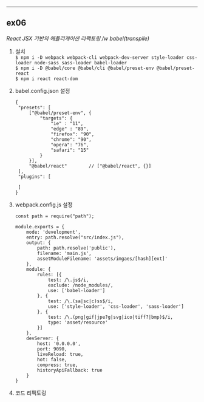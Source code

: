 ___
## ex06
_React JSX 기반의 애플리케이션 리팩토링 /w babel(transpile)_

1. 설치  
   `$ npm i -D webpack webpack-cli webpack-dev-server style-loader css-loader node-sass sass-loader babel-loader`  
   `$ npm i -D @babel/core @babel/cli @babel/preset-env @babel/preset-react`  
   `$ npm i react react-dom`

2. babel.config.json 설정
   ```jsonc
   {
    "presets": [
        ["@babel/preset-env", {
            "targets": {
                "ie" : "11",
                "edge" : "89",
                "firefox": "90",
                "chrome": "90",
                "opera": "76",
                "safari": "15"
            }
        }],
        "@babel/react"        // ["@babel/react", {}]
    ],
    "plugins": [

    ]
   }
   ```
3. webpack.config.js 설정
   ```jsonc
   const path = require("path");

   module.exports = {
       mode: 'development',
       entry: path.resolve("src/index.js"),
       output: {
           path: path.resolve('public'),
           filename: 'main.js',
           assetModuleFilename: 'assets/imgaes/[hash][ext]'
       },
       module: {
           rules: [{
               test: /\.js$/i,
               exclude: /node_modules/,
               use: ['babel-loader']
           }, {
               test: /\.(sa|sc|c)ss$/i,
               use: ['style-loader', 'css-loader', 'sass-loader']
           }, {
               test: /\.(png|gif|jpe?g|svg|ico|tiff?|bmp)$/i,
               type: 'asset/resource'
           }]
       },
       devServer: {
           host: '0.0.0.0',
           port: 9090,
           liveReload: true,
           hot: false,
           compress: true,
           historyApiFallback: true
       }
   }
   ```
4. 코드 리팩토링